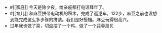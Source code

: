 - #[[家庭]] 今天是除夕夜，给亲戚都打电话拜年了。
- #[[育儿]] 和麻豆拼带电动机的积木，完成了巡逻车，122步，麻豆之前也没想到能完成这么多步骤的拼装。我们是好搭档。麻豆玩得很高兴。
- 过年我也做了菜，切盘摆了一个鸡，做了一个蒜蓉扇贝
